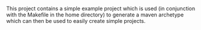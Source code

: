 This project contains a simple example project which is used (in conjunction with the Makefile in the home directory) to generate a maven archetype which can then be used to easily create simple projects.
